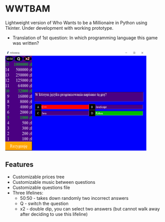 # WWTBAM
Lightweight version of Who Wants to be a Millionaire in Python using Tkinter. Under development with working prototype.

- Translation of 1st question: In which programming language this game was written?
<img src="./app/screens/screen1.png" width="450" height="320">

## Features
- Customizable prices tree 
- Customizable music between questions
- Customizable questions file 
- Three lifelines: 
  * 50:50 - takes down randomly two incorrect answers
  * Q - switch the question 
  * x2 - double dip, you can select two answers (but cannot walk away after deciding to use this lifeline)
